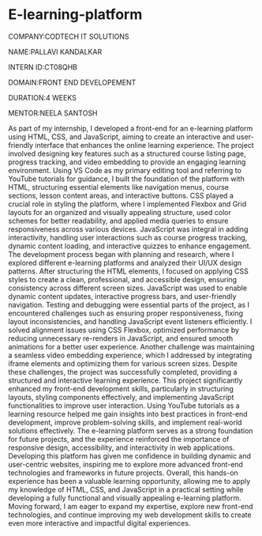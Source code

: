 # E-learning-platform

COMPANY:CODTECH IT SOLUTIONS

NAME:PALLAVI KANDALKAR

INTERN ID:CT08QHB

DOMAIN:FRONT END DEVELOPEMENT

DURATION:4 WEEKS

MENTOR:NEELA SANTOSH

As part of my internship, I developed a front-end for an e-learning platform using HTML, CSS, and JavaScript, aiming to create an interactive and user-friendly interface that enhances the online learning experience. The project involved designing key features such as a structured course listing page, progress tracking, and video embedding to provide an engaging learning environment. Using VS Code as my primary editing tool and referring to YouTube tutorials for guidance, I built the foundation of the platform with HTML, structuring essential elements like navigation menus, course sections, lesson content areas, and interactive buttons. CSS played a crucial role in styling the platform, where I implemented Flexbox and Grid layouts for an organized and visually appealing structure, used color schemes for better readability, and applied media queries to ensure responsiveness across various devices. JavaScript was integral in adding interactivity, handling user interactions such as course progress tracking, dynamic content loading, and interactive quizzes to enhance engagement. The development process began with planning and research, where I explored different e-learning platforms and analyzed their UI/UX design patterns. After structuring the HTML elements, I focused on applying CSS styles to create a clean, professional, and accessible design, ensuring consistency across different screen sizes. JavaScript was used to enable dynamic content updates, interactive progress bars, and user-friendly navigation. Testing and debugging were essential parts of the project, as I encountered challenges such as ensuring proper responsiveness, fixing layout inconsistencies, and handling JavaScript event listeners efficiently. I solved alignment issues using CSS Flexbox, optimized performance by reducing unnecessary re-renders in JavaScript, and ensured smooth animations for a better user experience. Another challenge was maintaining a seamless video embedding experience, which I addressed by integrating iframe elements and optimizing them for various screen sizes. Despite these challenges, the project was successfully completed, providing a structured and interactive learning experience. This project significantly enhanced my front-end development skills, particularly in structuring layouts, styling components effectively, and implementing JavaScript functionalities to improve user interaction. Using YouTube tutorials as a learning resource helped me gain insights into best practices in front-end development, improve problem-solving skills, and implement real-world solutions effectively. The e-learning platform serves as a strong foundation for future projects, and the experience reinforced the importance of responsive design, accessibility, and interactivity in web applications. Developing this platform has given me confidence in building dynamic and user-centric websites, inspiring me to explore more advanced front-end technologies and frameworks in future projects. Overall, this hands-on experience has been a valuable learning opportunity, allowing me to apply my knowledge of HTML, CSS, and JavaScript in a practical setting while developing a fully functional and visually appealing e-learning platform. Moving forward, I am eager to expand my expertise, explore new front-end technologies, and continue improving my web development skills to create even more interactive and impactful digital experiences.
